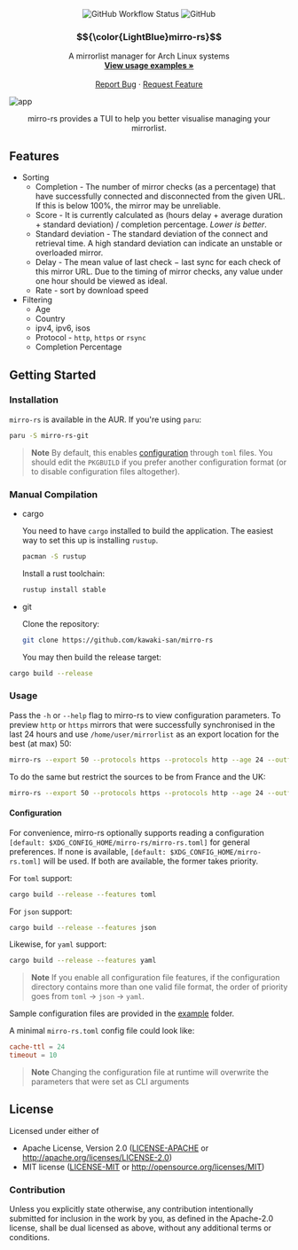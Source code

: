 <div align="center">
  <img alt="GitHub Workflow Status" src="https://img.shields.io/github/actions/workflow/status/kawaki-san/mirro-rs/ci.yml?label=build">
  <img alt="GitHub" src="https://img.shields.io/github/license/kawaki-san/mirro-rs">
</div>
<h3 align="center">$${\color{LightBlue}mirro-rs}$$</h3>
<p align="center">
A mirrorlist manager for Arch Linux systems
<br />
<a href="#usage"><strong>View usage examples »</strong></a>
<br />
<br />
<a href="https://github.com/kawaki-san/mirro-rs/issues">Report Bug</a>
·
<a href="https://github.com/kawaki-san/mirro-rs/issues">Request Feature</a>
</p>

![app](https://user-images.githubusercontent.com/70331483/209865273-81fcb593-c61d-46b9-9f2a-448da383782f.svg)

<p align="center">mirro-rs provides a TUI to help you better visualise managing your mirrorlist.</p>

## Features

- Sorting
  - Completion - The number of mirror checks (as a percentage) that have successfully connected and disconnected from the given URL. If this is below 100%, the mirror may be unreliable.
  - Score - It is currently calculated as (hours delay + average duration + standard deviation) / completion percentage. _Lower is better_.
  - Standard deviation - The standard deviation of the connect and retrieval time. A high standard deviation can indicate an unstable or overloaded mirror.
  - Delay - The mean value of last check − last sync for each check of this mirror URL. Due to the timing of mirror checks, any value under one hour should be viewed as ideal.
  - Rate - sort by download speed
- Filtering
  - Age
  - Country
  - ipv4, ipv6, isos
  - Protocol - `http`, `https` or `rsync`
  - Completion Percentage

## Getting Started

### Installation

`mirro-rs` is available in the AUR. If you're using `paru`:

```sh
paru -S mirro-rs-git
```

> **Note**
> By default, this enables [configuration](#configuration) through `toml` files. You should edit the `PKGBUILD` if you prefer another configuration format (or to disable configuration files altogether).

### Manual Compilation

- cargo

  You need to have `cargo` installed to build the application. The easiest way to set this up is installing `rustup`.

  ```sh
  pacman -S rustup
  ```

  Install a rust toolchain:

  ```sh
  rustup install stable
  ```

- git

  Clone the repository:

  ```sh
  git clone https://github.com/kawaki-san/mirro-rs
  ```

  You may then build the release target:

```sh
cargo build --release
```

### Usage

Pass the `-h` or `--help` flag to mirro-rs to view configuration parameters.
To preview `http` or `https` mirrors that were successfully synchronised in the last 24 hours and use `/home/user/mirrorlist` as an export location for the best (at max) 50:

```sh
mirro-rs --export 50 --protocols https --protocols http --age 24 --outfile "/home/user/mirrorlist"
```

To do the same but restrict the sources to be from France and the UK:

```sh
mirro-rs --export 50 --protocols https --protocols http --age 24 --outfile "/home/user/mirrorlist" -c France -c "United Kingdom"
```

#### Configuration

For convenience, mirro-rs optionally supports reading a configuration `[default: $XDG_CONFIG_HOME/mirro-rs/mirro-rs.toml]` for general preferences. If none is available, `[default: $XDG_CONFIG_HOME/mirro-rs.toml]` will be used. If both are available, the former takes priority.

For `toml` support:

```sh
cargo build --release --features toml
```

For `json` support:

```sh
cargo build --release --features json
```

Likewise, for `yaml` support:

```sh
cargo build --release --features yaml
```

> **Note**
> If you enable all configuration file features, if the configuration directory contains more than one valid file format, the order of priority goes from `toml` -> `json` -> `yaml`.

Sample configuration files are provided in the [example](example) folder.

A minimal `mirro-rs.toml` config file could look like:

```toml
cache-ttl = 24
timeout = 10
```

> **Note**
> Changing the configuration file at runtime will overwrite the parameters that were set as CLI arguments

## License

Licensed under either of

- Apache License, Version 2.0 ([LICENSE-APACHE](LICENSE-APACHE) or http://apache.org/licenses/LICENSE-2.0)
- MIT license ([LICENSE-MIT](LICENSE-MIT) or http://opensource.org/licenses/MIT)

### Contribution

Unless you explicitly state otherwise, any contribution intentionally submitted
for inclusion in the work by you, as defined in the Apache-2.0 license, shall
be dual licensed as above, without any additional terms or conditions.

